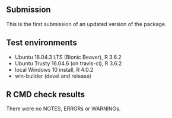 ## Submission

This is the first submission of an updated version of the package.

## Test environments

* Ubuntu 18.04.3 LTS (Bionic Beaver), R 3.6.2
* Ubuntu Trusty 16.04.6 (on travis-ci), R 3.6.2
* local Windows 10 install, R 4.0.2
* win-builder (devel and release)

## R CMD check results

There were no NOTES, ERRORs or WARNINGs.
